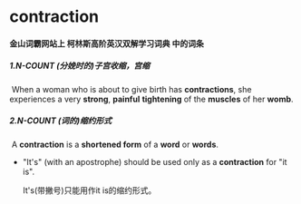 # contraction

#### 金山词霸网站上 柯林斯高阶英汉双解学习词典 中的词条

##### 1.N-COUNT (分娩时的)子宫收缩，宫缩

​	When a woman who is about to give birth has **contractions**, she experiences a very **strong**, **painful** **tightening** of the **muscles** of her **womb**.

##### 2.N-COUNT (词的)缩约形式

​	A **contraction** is a **shortened form** of a **word** or **words**.

- "It's" (with an apostrophe) should be used only as a **contraction** for "it is".

  It's(带撇号)只能用作it is的缩约形式。